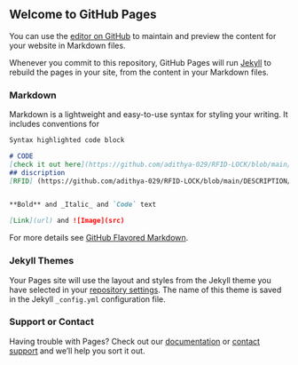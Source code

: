 ## Welcome to GitHub Pages

You can use the [editor on GitHub](https://github.com/adithya-029/RFID-LOCK/edit/main/README.md) to maintain and preview the content for your website in Markdown files.

Whenever you commit to this repository, GitHub Pages will run [Jekyll](https://jekyllrb.com/) to rebuild the pages in your site, from the content in your Markdown files.

### Markdown

Markdown is a lightweight and easy-to-use syntax for styling your writing. It includes conventions for

```markdown
Syntax highlighted code block

# CODE
[check it out here](https://github.com/adithya-029/RFID-LOCK/blob/main/code)
## discription
[RFID] (https://github.com/adithya-029/RFID-LOCK/blob/main/DESCRIPTION/RFID%20LOCKING%20SYSTEM%20(1).docx)


**Bold** and _Italic_ and `Code` text

[Link](url) and ![Image](src)
```

For more details see [GitHub Flavored Markdown](https://guides.github.com/features/mastering-markdown/).

### Jekyll Themes

Your Pages site will use the layout and styles from the Jekyll theme you have selected in your [repository settings](https://github.com/adithya-029/RFID-LOCK/settings). The name of this theme is saved in the Jekyll `_config.yml` configuration file.

### Support or Contact

Having trouble with Pages? Check out our [documentation](https://docs.github.com/categories/github-pages-basics/) or [contact support](https://support.github.com/contact) and we’ll help you sort it out.
